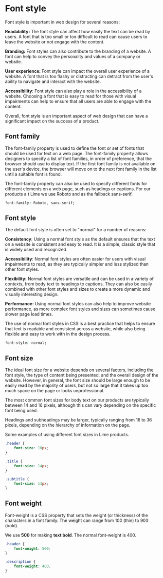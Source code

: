 # Font style

Font style is important in web design for several reasons:

**Readability:** The font style can affect how easily the text can be read by users. A font that is too small or too difficult to read can cause users to leave the website or not engage with the content.

**Branding:** Font styles can also contribute to the branding of a website. A font can help to convey the personality and values of a company or website.

**User experience:** Font style can impact the overall user experience of a website. A font that is too flashy or distracting can detract from the user's ability to navigate and interact with the website.

**Accessibility:** Font style can also play a role in the accessibility of a website. Choosing a font that is easy to read for those with visual impairments can help to ensure that all users are able to engage with the content.

Overall, font style is an important aspect of web design that can have a significant impact on the success of a product.

## Font family

The font-family property is used to define the font or set of fonts that should be used for text on a web page. The font-family property allows designers to specify a list of font families, in order of preference, that the browser should use to display text. If the first font family is not available on the user's device, the browser will move on to the next font family in the list until a suitable font is found.

The font-family property can also be used to specify different fonts for different elements on a web page, such as headings or captions. For our products a t Lime we use Roboto and as the fallback sans-serif.

```css
font-family: Roboto, sans-serif;
```

## Font style

The default font style is often set to "normal" for a number of reasons:

**Consistency:** Using a normal font style as the default ensures that the text on a website is consistent and easy to read. It is a simple, classic style that is widely used and recognized.

**Accessibility:** Normal font styles are often easier for users with visual impairments to read, as they are typically simpler and less stylized than other font styles.

**Flexibility:** Normal font styles are versatile and can be used in a variety of contexts, from body text to headings to captions. They can also be easily combined with other font styles and sizes to create a more dynamic and visually interesting design.

**Performance:** Using normal font styles can also help to improve website performance, as more complex font styles and sizes can sometimes cause slower page load times.

The use of normal font styles in CSS is a best practice that helps to ensure that text is readable and consistent across a website, while also being flexible and easy to work with in the design process.

```css
font-style: normal;
```

## Font size

The ideal font size for a website depends on several factors, including the font style, the type of content being presented, and the overall design of the website. However, in general, the font size should be large enough to be easily read by the majority of users, but not so large that it takes up too much space on the page or looks unprofessional.

The most common font sizes for body text on our products are typically between 14 and 16 pixels, although this can vary depending on the specific font being used.

Headings and subheadings may be larger, typically ranging from 18 to 36 pixels, depending on the hierarchy of information on the page.

Some examples of using different font sizes in Lime products.

```css
.header {
    font-size: 16px;
}
```

```css
.title {
    font-size: 14px;
}
```

```css
.subtitle {
    font-size: 13px;
}
```

## Font weight

Font-weight is a CSS property that sets the weight (or thickness) of the characters in a font family. The weight can range from 100 (thin) to 900 (bold).

We use **500** for making **text bold**. The normal font-weight is 400.

```css
.header {
    font-weight: 500;
}

.description {
    font-weight: 400;
}
```
